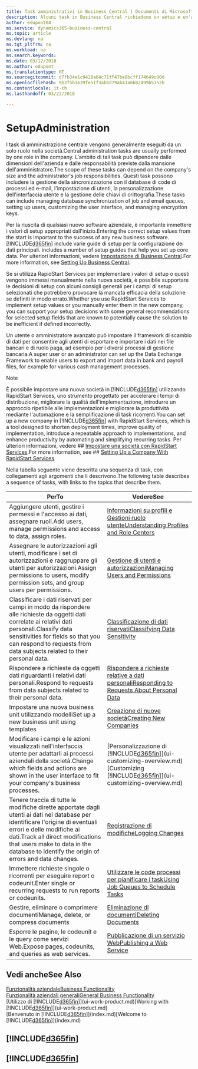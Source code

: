 ```yaml
---
title: Task amministrativi in Business Central | Documenti di Microsoft
description: Alcuni task in Business Central richiedono un setup e un'amministrazione centrale. In questa sezione, viene fornita una descrizione di tali task e informazioni su come utilizzarli.
author: edupont04
ms.service: dynamics365-business-central
ms.topic: article
ms.devlang: na
ms.tgt_pltfrm: na
ms.workload: na
ms.search.keywords: 
ms.date: 03/12/2018
ms.author: edupont
ms.translationtype: HT
ms.sourcegitcommit: d7fb34e1c9428a64c71ff47be8bcff174649c00d
ms.openlocfilehash: 9b3f5b1639fe51f3abbd79ab41a6682499b5752b
ms.contentlocale: it-ch
ms.lasthandoff: 03/22/2018

---
```

# <a name="administration"></a><span data-ttu-id="35a67-104">Setup</span><span class="sxs-lookup"><span data-stu-id="35a67-104">Administration</span></span>
<span data-ttu-id="35a67-105">I task di amministrazione centrale vengono generalmente eseguiti da un solo ruolo nella società.</span><span class="sxs-lookup"><span data-stu-id="35a67-105">Central administration tasks are usually performed by one role in the company.</span></span> <span data-ttu-id="35a67-106">L'ambito di tali task può dipendere dalle dimensioni dell'azienda e dalle responsabilità previste dalla mansione dell'amministratore.</span><span class="sxs-lookup"><span data-stu-id="35a67-106">The scope of these tasks can depend on the company's size and the administrator's job responsibilities.</span></span> <span data-ttu-id="35a67-107">Questi task possono includere la gestione della sincronizzazione con il database di code di processi ed e-mail, l'impostazione di utenti, la personalizzazione dell'interfaccia utente e la gestione delle chiavi di crittografia.</span><span class="sxs-lookup"><span data-stu-id="35a67-107">These tasks can include managing database synchronization of job and email queues, setting up users, customizing the user interface, and managing encryption keys.</span></span>  

<span data-ttu-id="35a67-108">Per la riuscita di qualsiasi nuovo software aziendale, è importante immettere i valori di setup appropriati dall'inizio.</span><span class="sxs-lookup"><span data-stu-id="35a67-108">Entering the correct setup values from the start is important to the success of any new business software.</span></span> [!INCLUDE[d365fin](includes/d365fin_md.md)]<span data-ttu-id="35a67-109"> include varie guide di setup per la configurazione dei dati principali.</span><span class="sxs-lookup"><span data-stu-id="35a67-109"> includes a number of setup guides that help you set up core data.</span></span> <span data-ttu-id="35a67-110">Per ulteriori informazioni, vedere [Impostazione di Business Central](setup.md).</span><span class="sxs-lookup"><span data-stu-id="35a67-110">For more information, see [Setting Up Business Central](setup.md).</span></span>

<span data-ttu-id="35a67-111">Se si utilizza RapidStart Services per implementare i valori di setup o questi vengono immessi manualmente nella nuova società, è possibile supportare le decisioni di setup con alcuni consigli generali per i campi di setup selezionati che potrebbero provocare la mancata efficacia della soluzione se definiti in modo errato.</span><span class="sxs-lookup"><span data-stu-id="35a67-111">Whether you use RapidStart Services to implement setup values or you manually enter them in the new company, you can support your setup decisions with some general recommendations for selected setup fields that are known to potentially cause the solution to be inefficient if defined incorrectly.</span></span>  

<span data-ttu-id="35a67-112">Un utente o amministratore avanzato può impostare il framework di scambio di dati per consentire agli utenti di esportare e importare i dati nei file bancari e di ruolo paga, ad esempio per i diversi processi di gestione bancaria.</span><span class="sxs-lookup"><span data-stu-id="35a67-112">A super user or an administrator can set up the Data Exchange Framework to enable users to export and import data in bank and payroll files, for example for various cash management processes.</span></span>

> [!NOTE]
> <span data-ttu-id="35a67-113">È possibile impostare una nuova società in [!INCLUDE[d365fin](includes/d365fin_md.md)] utilizzando RapidStart Services, uno strumento progettato per accelerare i tempi di distribuzione, migliorare la qualità dell'implementazione, introdurre un approccio ripetibile alle implementazioni e migliorare la produttività mediante l'automazione e la semplificazione di task ricorrenti.</span><span class="sxs-lookup"><span data-stu-id="35a67-113">You can set up a new company in [!INCLUDE[d365fin](includes/d365fin_md.md)] with RapidStart Services, which is a tool designed to shorten deployment times, improve quality of implementation, introduce a repeatable approach to implementations, and enhance productivity by automating and simplifying recurring tasks.</span></span> <span data-ttu-id="35a67-114">Per ulteriori informazioni, vedere ## [Impostare una società con RapidStart Services](admin-set-up-a-company-with-rapidstart.md).</span><span class="sxs-lookup"><span data-stu-id="35a67-114">For more information, see ## [Setting Up a Company With RapidStart Services](admin-set-up-a-company-with-rapidstart.md).</span></span>

<span data-ttu-id="35a67-115">Nella tabella seguente viene descritta una sequenza di task, con collegamenti agli argomenti che li descrivono.</span><span class="sxs-lookup"><span data-stu-id="35a67-115">The following table describes a sequence of tasks, with links to the topics that describe them.</span></span>   

|<span data-ttu-id="35a67-116">**Per**</span><span class="sxs-lookup"><span data-stu-id="35a67-116">**To**</span></span>|<span data-ttu-id="35a67-117">**Vedere**</span><span class="sxs-lookup"><span data-stu-id="35a67-117">**See**</span></span>|  
|------------|-------------|  
|<span data-ttu-id="35a67-118">Aggiungere utenti, gestire i permessi e l'accesso ai dati, assegnare ruoli.</span><span class="sxs-lookup"><span data-stu-id="35a67-118">Add users, manage permissions and access to data, assign roles.</span></span>|[<span data-ttu-id="35a67-119">Informazioni su profili e Gestioni ruolo utente</span><span class="sxs-lookup"><span data-stu-id="35a67-119">Understanding Profiles and Role Centers</span></span>](admin-users-profiles-roles.md)|  
|<span data-ttu-id="35a67-120">Assegnare le autorizzazioni agli utenti, modificare i set di autorizzazioni e raggruppare gli utenti per autorizzazioni.</span><span class="sxs-lookup"><span data-stu-id="35a67-120">Assign permissions to users, modify permission sets, and group users per permissions.</span></span>|[<span data-ttu-id="35a67-121">Gestione di utenti e autorizzazioni</span><span class="sxs-lookup"><span data-stu-id="35a67-121">Managing Users and Permissions</span></span>](ui-how-users-permissions.md)|
|<span data-ttu-id="35a67-122">Classificare i dati riservati per campi in modo da rispondere alle richieste da oggetti dati correlate ai relativi dati personali.</span><span class="sxs-lookup"><span data-stu-id="35a67-122">Classify data sensitivities for fields so that you can respond to requests from data subjects related to their personal data.</span></span>|[<span data-ttu-id="35a67-123">Classificazione di dati riservati</span><span class="sxs-lookup"><span data-stu-id="35a67-123">Classifying Data Sensitivity</span></span>](admin-classifying-data-sensitivity.md)|
|<span data-ttu-id="35a67-124">Rispondere a richieste da oggetti dati riguardanti i relativi dati personali.</span><span class="sxs-lookup"><span data-stu-id="35a67-124">Respond to requests from data subjects related to their personal data.</span></span>|[<span data-ttu-id="35a67-125">Rispondere a richieste relative a dati personali</span><span class="sxs-lookup"><span data-stu-id="35a67-125">Responding to Requests About Personal Data</span></span>](admin-responding-to-requests-about-personal-data.md)|
|<span data-ttu-id="35a67-126">Impostare una nuova business unit utilizzando modelli</span><span class="sxs-lookup"><span data-stu-id="35a67-126">Set up a new business unit using templates</span></span>|[<span data-ttu-id="35a67-127">Creazione di nuove società</span><span class="sxs-lookup"><span data-stu-id="35a67-127">Creating New Companies</span></span>](about-new-company.md)|
|<span data-ttu-id="35a67-128">Modificare i campi e le azioni visualizzati nell'interfaccia utente per adattarli ai processi aziendali della società.</span><span class="sxs-lookup"><span data-stu-id="35a67-128">Change which fields and actions are shown in the user interface to fit your company's business processes.</span></span> |<span data-ttu-id="35a67-129">[Personalizzazione di [!INCLUDE[d365fin](includes/d365fin_md.md)]](ui-customizing-overview.md)</span><span class="sxs-lookup"><span data-stu-id="35a67-129">[Customizing [!INCLUDE[d365fin](includes/d365fin_md.md)]](ui-customizing-overview.md)</span></span> |
|<span data-ttu-id="35a67-130">Tenere traccia di tutte le modifiche dirette apportate dagli utenti ai dati nel database per identificare l'origine di eventuali errori e delle modifiche ai dati.</span><span class="sxs-lookup"><span data-stu-id="35a67-130">Track all direct modifications that users make to data in the database to identify the origin of errors and data changes.</span></span>|[<span data-ttu-id="35a67-131">Registrazione di modifiche</span><span class="sxs-lookup"><span data-stu-id="35a67-131">Logging Changes</span></span>](across-log-changes.md)|  
|<span data-ttu-id="35a67-132">Immettere richieste singole o ricorrenti per eseguire report o codeunit.</span><span class="sxs-lookup"><span data-stu-id="35a67-132">Enter single or recurring requests to run reports or codeunits.</span></span>|[<span data-ttu-id="35a67-133">Utilizzare le code processi per pianificare i task</span><span class="sxs-lookup"><span data-stu-id="35a67-133">Using Job Queues to Schedule Tasks</span></span>](admin-job-queues-schedule-tasks.md)|  
|<span data-ttu-id="35a67-134">Gestire, eliminare o comprimere documenti</span><span class="sxs-lookup"><span data-stu-id="35a67-134">Manage, delete, or compress documents</span></span>|[<span data-ttu-id="35a67-135">Eliminazione di documenti</span><span class="sxs-lookup"><span data-stu-id="35a67-135">Deleting Documents</span></span>](admin-manage-documents.md)|  
|<span data-ttu-id="35a67-136">Esporre le pagine, le codeunit e le query come servizi Web.</span><span class="sxs-lookup"><span data-stu-id="35a67-136">Expose pages, codeunits, and queries as web services.</span></span>|[<span data-ttu-id="35a67-137">Pubblicazione di un servizio Web</span><span class="sxs-lookup"><span data-stu-id="35a67-137">Publishing a Web Service</span></span>](across-how-publish-web-service.md)|

## <a name="see-also"></a><span data-ttu-id="35a67-138">Vedi anche</span><span class="sxs-lookup"><span data-stu-id="35a67-138">See Also</span></span>
[<span data-ttu-id="35a67-139">Funzionalità aziendale</span><span class="sxs-lookup"><span data-stu-id="35a67-139">Business Functionality</span></span>](across-business-functionality.md)  
[<span data-ttu-id="35a67-140">Funzionalità aziendali generali</span><span class="sxs-lookup"><span data-stu-id="35a67-140">General Business Functionality</span></span>](ui-across-business-areas.md)  
<span data-ttu-id="35a67-141">[Utilizzo di [!INCLUDE[d365fin](includes/d365fin_md.md)]](ui-work-product.md)</span><span class="sxs-lookup"><span data-stu-id="35a67-141">[Working with [!INCLUDE[d365fin](includes/d365fin_md.md)]](ui-work-product.md)</span></span>  
<span data-ttu-id="35a67-142">[Benvenuto in [!INCLUDE[d365fin](includes/d365fin_md.md)]](index.md)</span><span class="sxs-lookup"><span data-stu-id="35a67-142">[Welcome to [!INCLUDE[d365fin](includes/d365fin_md.md)]](index.md)</span></span>  

## [!INCLUDE[d365fin](includes/free_trial_md.md)]  
## [!INCLUDE[d365fin](includes/training_link_md.md)]

